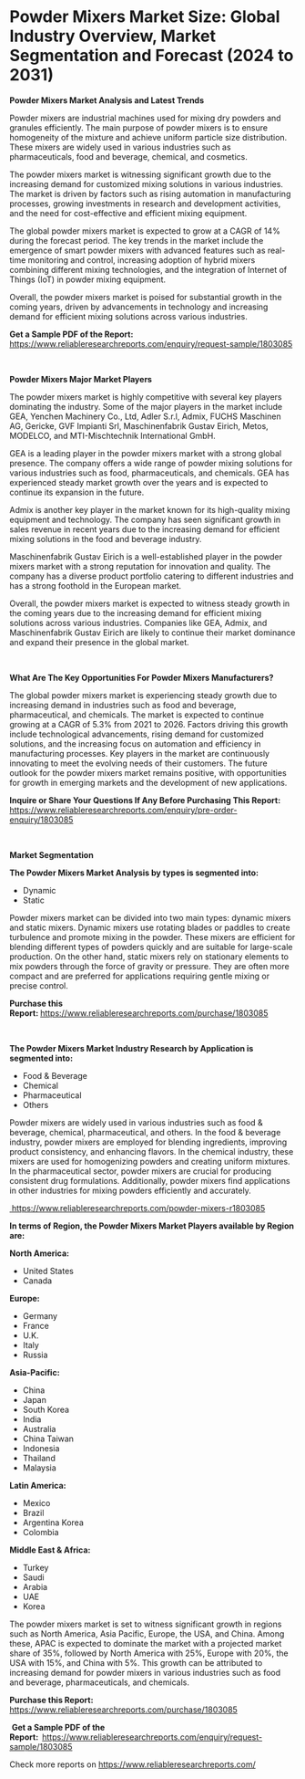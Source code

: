 <p><h1>Powder Mixers Market Size: Global Industry Overview, Market Segmentation and Forecast (2024 to 2031)</h1></p><p><strong>Powder Mixers Market Analysis and Latest Trends</strong></p>
<p><p>Powder mixers are industrial machines used for mixing dry powders and granules efficiently. The main purpose of powder mixers is to ensure homogeneity of the mixture and achieve uniform particle size distribution. These mixers are widely used in various industries such as pharmaceuticals, food and beverage, chemical, and cosmetics.</p><p>The powder mixers market is witnessing significant growth due to the increasing demand for customized mixing solutions in various industries. The market is driven by factors such as rising automation in manufacturing processes, growing investments in research and development activities, and the need for cost-effective and efficient mixing equipment.</p><p>The global powder mixers market is expected to grow at a CAGR of 14% during the forecast period. The key trends in the market include the emergence of smart powder mixers with advanced features such as real-time monitoring and control, increasing adoption of hybrid mixers combining different mixing technologies, and the integration of Internet of Things (IoT) in powder mixing equipment.</p><p>Overall, the powder mixers market is poised for substantial growth in the coming years, driven by advancements in technology and increasing demand for efficient mixing solutions across various industries.</p></p>
<p><strong>Get a Sample PDF of the Report:&nbsp;</strong> <a href="https://www.reliableresearchreports.com/enquiry/request-sample/1803085">https://www.reliableresearchreports.com/enquiry/request-sample/1803085</a></p>
<p>&nbsp;</p>
<p><strong>Powder Mixers Major Market Players</strong></p>
<p><p>The powder mixers market is highly competitive with several key players dominating the industry. Some of the major players in the market include GEA, Yenchen Machinery Co., Ltd, Adler S.r.l, Admix, FUCHS Maschinen AG, Gericke, GVF Impianti Srl, Maschinenfabrik Gustav Eirich, Metos, MODELCO, and MTI-Mischtechnik International GmbH.</p><p>GEA is a leading player in the powder mixers market with a strong global presence. The company offers a wide range of powder mixing solutions for various industries such as food, pharmaceuticals, and chemicals. GEA has experienced steady market growth over the years and is expected to continue its expansion in the future.</p><p>Admix is another key player in the market known for its high-quality mixing equipment and technology. The company has seen significant growth in sales revenue in recent years due to the increasing demand for efficient mixing solutions in the food and beverage industry.</p><p>Maschinenfabrik Gustav Eirich is a well-established player in the powder mixers market with a strong reputation for innovation and quality. The company has a diverse product portfolio catering to different industries and has a strong foothold in the European market.</p><p>Overall, the powder mixers market is expected to witness steady growth in the coming years due to the increasing demand for efficient mixing solutions across various industries. Companies like GEA, Admix, and Maschinenfabrik Gustav Eirich are likely to continue their market dominance and expand their presence in the global market.</p></p>
<p>&nbsp;</p>
<p><strong>What Are The Key Opportunities For Powder Mixers Manufacturers?</strong></p>
<p><p>The global powder mixers market is experiencing steady growth due to increasing demand in industries such as food and beverage, pharmaceutical, and chemicals. The market is expected to continue growing at a CAGR of 5.3% from 2021 to 2026. Factors driving this growth include technological advancements, rising demand for customized solutions, and the increasing focus on automation and efficiency in manufacturing processes. Key players in the market are continuously innovating to meet the evolving needs of their customers. The future outlook for the powder mixers market remains positive, with opportunities for growth in emerging markets and the development of new applications.</p></p>
<p><strong>Inquire or Share Your Questions If Any Before Purchasing This Report:</strong> <a href="https://www.reliableresearchreports.com/enquiry/pre-order-enquiry/1803085">https://www.reliableresearchreports.com/enquiry/pre-order-enquiry/1803085</a></p>
<p>&nbsp;</p>
<p><strong>Market Segmentation</strong></p>
<p><strong>The Powder Mixers Market Analysis by types is segmented into:</strong></p>
<p><ul><li>Dynamic</li><li>Static</li></ul></p>
<p><p>Powder mixers market can be divided into two main types: dynamic mixers and static mixers. Dynamic mixers use rotating blades or paddles to create turbulence and promote mixing in the powder. These mixers are efficient for blending different types of powders quickly and are suitable for large-scale production. On the other hand, static mixers rely on stationary elements to mix powders through the force of gravity or pressure. They are often more compact and are preferred for applications requiring gentle mixing or precise control.</p></p>
<p><strong>Purchase this Report:&nbsp;</strong><a href="https://www.reliableresearchreports.com/purchase/1803085">https://www.reliableresearchreports.com/purchase/1803085</a></p>
<p>&nbsp;</p>
<p><strong>The Powder Mixers Market Industry Research by Application is segmented into:</strong></p>
<p><ul><li>Food & Beverage</li><li>Chemical</li><li>Pharmaceutical</li><li>Others</li></ul></p>
<p><p>Powder mixers are widely used in various industries such as food & beverage, chemical, pharmaceutical, and others. In the food & beverage industry, powder mixers are employed for blending ingredients, improving product consistency, and enhancing flavors. In the chemical industry, these mixers are used for homogenizing powders and creating uniform mixtures. In the pharmaceutical sector, powder mixers are crucial for producing consistent drug formulations. Additionally, powder mixers find applications in other industries for mixing powders efficiently and accurately.</p></p>
<p><a href="https://www.reliableresearchreports.com/powder-mixers-r1803085">&nbsp;https://www.reliableresearchreports.com/powder-mixers-r1803085</a></p>
<p><strong>In terms of Region, the Powder Mixers Market Players available by Region are:</strong></p>
<p>
    <p> <strong> North America: </strong>
        <ul>
            <li>United States</li>
            <li>Canada</li>
        </ul>
        </p> 
    <p> <strong> Europe: </strong>
        <ul>
            <li>Germany</li>
            <li>France</li>
            <li>U.K.</li>
            <li>Italy</li>
            <li>Russia</li>
        </ul>
        </p> 
    <p> <strong> Asia-Pacific: </strong>
        <ul>
            <li>China</li>
            <li>Japan</li>
            <li>South Korea</li>
            <li>India</li>
            <li>Australia</li>
            <li>China Taiwan</li>
            <li>Indonesia</li>
            <li>Thailand</li>
            <li>Malaysia</li>
        </ul>
        </p> 
    <p> <strong> Latin America: </strong>
        <ul>
            <li>Mexico</li>
            <li>Brazil</li>
            <li>Argentina Korea</li>
            <li>Colombia</li>
        </ul>
        </p> 
    <p> <strong> Middle East & Africa: </strong>
        <ul>
            <li>Turkey</li>
            <li>Saudi</li>
            <li>Arabia</li>
            <li>UAE</li>
            <li>Korea</li>
        </ul>
    </p>
    </p>
<p><p>The powder mixers market is set to witness significant growth in regions such as North America, Asia Pacific, Europe, the USA, and China. Among these, APAC is expected to dominate the market with a projected market share of 35%, followed by North America with 25%, Europe with 20%, the USA with 15%, and China with 5%. This growth can be attributed to increasing demand for powder mixers in various industries such as food and beverage, pharmaceuticals, and chemicals.</p></p>
<p><strong>Purchase this Report: </strong><a href="https://www.reliableresearchreports.com/purchase/1803085">https://www.reliableresearchreports.com/purchase/1803085</a></p>
<p>&nbsp;<strong>Get a Sample PDF of the Report:&nbsp;&nbsp;</strong><a href="https://www.reliableresearchreports.com/enquiry/request-sample/1803085">https://www.reliableresearchreports.com/enquiry/request-sample/1803085</a></p>
<p><strong></strong></p>
<p>Check more reports on <a href="https://www.reliableresearchreports.com/">https://www.reliableresearchreports.com/</a></p>